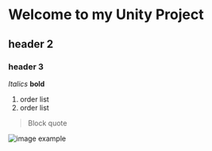 # Welcome to my Unity Project
## header 2
### header 3

*Italics*
**bold**

1. order list
1. order list

> Block quote

![image example](https://icdn2.digitaltrends.com/image/desinty-concept-art-gallery-header-720x720.jpg?ver=1.jpg)
